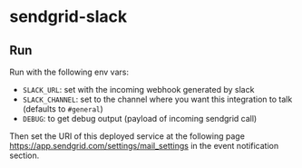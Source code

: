 # sendgrid-slack


## Run

 Run with the following env vars: 

 * `SLACK_URL`: set with the incoming webhook generated by slack
 * `SLACK_CHANNEL`: set to the channel where you want this integration to talk (defaults to `#general`)
 * `DEBUG`: to get debug output (payload of incoming sendgrid call)

Then set the URI of this deployed service at the following page https://app.sendgrid.com/settings/mail_settings in the event notification section.
